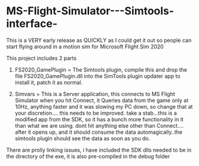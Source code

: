 # MS-Flight-Simulator---Simtools-interface-

This is a VERY early release as QUICKLY as I could get it out so people can start flying around in a motion sim for Microsoft Flight Sim 2020

This project includes 2 parts

1) FS2020_GamePlugin = The Simtools plugin, compile this and drop the file FS2020_GamePlugin.dll into the SimTools plugin updater app to install it, patch it as normal.

2) Simvars = This is a Server application, this connects to MS Flight Simulator when you hit Connect, it Queries data from the game only at 10Hz, anything faster and it was slowing my PC down, so change that at your discretion.... this needs to be improved. take a stab...this is a modified app from the SDK, so it has a bunch more functionality in it than what we are using. dont hit anything else other than Connect.... after it opens up, and it should consume the data automagically..the simtools plugin should see the data as soon as you do.

There are prolly linking issues, i have included the SDK dlls needed to be in the directory of the exe, it is also pre-compiled in the debug folder

